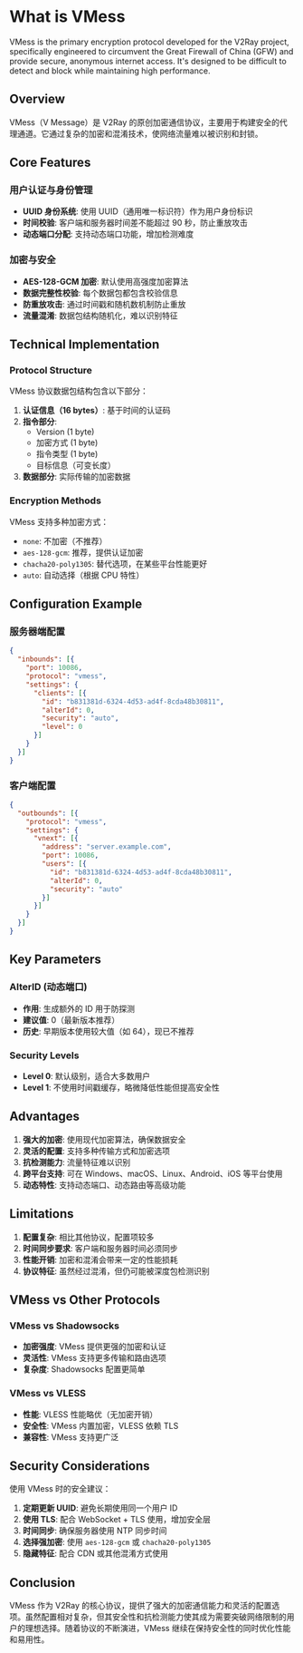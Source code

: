 # What is VMess

VMess is the primary encryption protocol developed for the V2Ray project, specifically engineered to circumvent the Great Firewall of China (GFW) and provide secure, anonymous internet access. It's designed to be difficult to detect and block while maintaining high performance.

## Overview

VMess（V Message）是 V2Ray 的原创加密通信协议，主要用于构建安全的代理通道。它通过复杂的加密和混淆技术，使网络流量难以被识别和封锁。

## Core Features

### 用户认证与身份管理
- **UUID 身份系统**: 使用 UUID（通用唯一标识符）作为用户身份标识
- **时间校验**: 客户端和服务器时间差不能超过 90 秒，防止重放攻击
- **动态端口分配**: 支持动态端口功能，增加检测难度

### 加密与安全
- **AES-128-GCM 加密**: 默认使用高强度加密算法
- **数据完整性校验**: 每个数据包都包含校验信息
- **防重放攻击**: 通过时间戳和随机数机制防止重放
- **流量混淆**: 数据包结构随机化，难以识别特征

## Technical Implementation

### Protocol Structure

VMess 协议数据包结构包含以下部分：

1. **认证信息（16 bytes）**: 基于时间的认证码
2. **指令部分**: 
   - Version (1 byte)
   - 加密方式 (1 byte)
   - 指令类型 (1 byte)
   - 目标信息（可变长度）
3. **数据部分**: 实际传输的加密数据

### Encryption Methods

VMess 支持多种加密方式：

- `none`: 不加密（不推荐）
- `aes-128-gcm`: 推荐，提供认证加密
- `chacha20-poly1305`: 替代选项，在某些平台性能更好
- `auto`: 自动选择（根据 CPU 特性）

## Configuration Example

### 服务器端配置

```json
{
  "inbounds": [{
    "port": 10086,
    "protocol": "vmess",
    "settings": {
      "clients": [{
        "id": "b831381d-6324-4d53-ad4f-8cda48b30811",
        "alterId": 0,
        "security": "auto",
        "level": 0
      }]
    }
  }]
}
```

### 客户端配置

```json
{
  "outbounds": [{
    "protocol": "vmess",
    "settings": {
      "vnext": [{
        "address": "server.example.com",
        "port": 10086,
        "users": [{
          "id": "b831381d-6324-4d53-ad4f-8cda48b30811",
          "alterId": 0,
          "security": "auto"
        }]
      }]
    }
  }]
}
```

## Key Parameters

### AlterID (动态端口)
- **作用**: 生成额外的 ID 用于防探测
- **建议值**: 0（最新版本推荐）
- **历史**: 早期版本使用较大值（如 64），现已不推荐

### Security Levels
- **Level 0**: 默认级别，适合大多数用户
- **Level 1**: 不使用时间戳缓存，略微降低性能但提高安全性

## Advantages

1. **强大的加密**: 使用现代加密算法，确保数据安全
2. **灵活的配置**: 支持多种传输方式和加密选项
3. **抗检测能力**: 流量特征难以识别
4. **跨平台支持**: 可在 Windows、macOS、Linux、Android、iOS 等平台使用
5. **动态特性**: 支持动态端口、动态路由等高级功能

## Limitations

1. **配置复杂**: 相比其他协议，配置项较多
2. **时间同步要求**: 客户端和服务器时间必须同步
3. **性能开销**: 加密和混淆会带来一定的性能损耗
4. **协议特征**: 虽然经过混淆，但仍可能被深度包检测识别

## VMess vs Other Protocols

### VMess vs Shadowsocks
- **加密强度**: VMess 提供更强的加密和认证
- **灵活性**: VMess 支持更多传输和路由选项
- **复杂度**: Shadowsocks 配置更简单

### VMess vs VLESS
- **性能**: VLESS 性能略优（无加密开销）
- **安全性**: VMess 内置加密，VLESS 依赖 TLS
- **兼容性**: VMess 支持更广泛

## Security Considerations

使用 VMess 时的安全建议：

1. **定期更新 UUID**: 避免长期使用同一个用户 ID
2. **使用 TLS**: 配合 WebSocket + TLS 使用，增加安全层
3. **时间同步**: 确保服务器使用 NTP 同步时间
4. **选择强加密**: 使用 `aes-128-gcm` 或 `chacha20-poly1305`
5. **隐藏特征**: 配合 CDN 或其他混淆方式使用

## Conclusion

VMess 作为 V2Ray 的核心协议，提供了强大的加密通信能力和灵活的配置选项。虽然配置相对复杂，但其安全性和抗检测能力使其成为需要突破网络限制的用户的理想选择。随着协议的不断演进，VMess 继续在保持安全性的同时优化性能和易用性。
